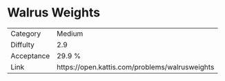 # Walrus Weights

<table>
    <tr>
        <td>Category</td>
        <td>Medium</td>
    </tr>
    <tr>
        <td>Diffulty</td>
        <td>2.9</td>
    </tr>
    <tr>
        <td>Acceptance</td>
        <td>29.9 %</td>
    </tr>
    <tr>
        <td>Link</td>
        <td>https://open.kattis.com/problems/walrusweights</td>
    </tr>
</table>